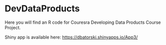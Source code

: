 DevDataProducts
===============

Here you will find an R code for Couresra Developing Data Products Course Project. 

Shiny app is available here: https://dbatorski.shinyapps.io/App3/